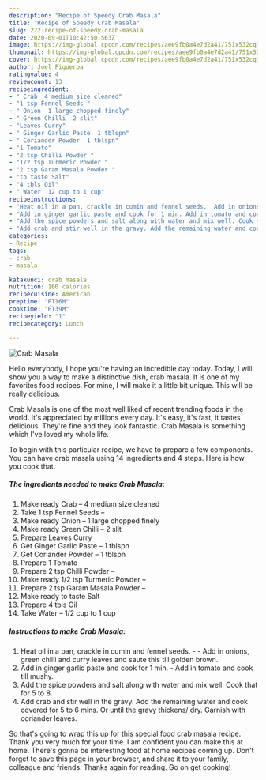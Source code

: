 ```yaml
---
description: "Recipe of Speedy Crab Masala"
title: "Recipe of Speedy Crab Masala"
slug: 272-recipe-of-speedy-crab-masala
date: 2020-09-01T10:42:50.563Z
image: https://img-global.cpcdn.com/recipes/aee9fb0a4e7d2a41/751x532cq70/crab-masala-recipe-main-photo.jpg
thumbnail: https://img-global.cpcdn.com/recipes/aee9fb0a4e7d2a41/751x532cq70/crab-masala-recipe-main-photo.jpg
cover: https://img-global.cpcdn.com/recipes/aee9fb0a4e7d2a41/751x532cq70/crab-masala-recipe-main-photo.jpg
author: Joel Figueroa
ratingvalue: 4
reviewcount: 13
recipeingredient:
- " Crab  4 medium size cleaned"
- "1 tsp Fennel Seeds "
- " Onion  1 large chopped finely"
- " Green Chilli  2 slit"
- "Leaves Curry"
- " Ginger Garlic Paste  1 tblspn"
- " Coriander Powder  1 tblspn"
- "1 Tomato"
- "2 tsp Chilli Powder "
- "1/2 tsp Turmeric Powder "
- "2 tsp Garam Masala Powder "
- "to taste Salt"
- "4 tbls Oil"
- " Water  12 cup to 1 cup"
recipeinstructions:
- "Heat oil in a pan, crackle in cumin and fennel seeds.  Add in onions, green chilli and curry leaves and saute this till golden brown."
- "Add in ginger garlic paste and cook for 1 min. Add in tomato and cook till mushy."
- "Add the spice powders and salt along with water and mix well. Cook that for 5 to 8."
- "Add crab and stir well in the gravy. Add the remaining water and cook covered for 5 to 6 mins. Or until the gravy thickens/ dry. Garnish with coriander leaves."
categories:
- Recipe
tags:
- crab
- masala

katakunci: crab masala 
nutrition: 160 calories
recipecuisine: American
preptime: "PT16M"
cooktime: "PT39M"
recipeyield: "1"
recipecategory: Lunch

---
```



![Crab Masala](https://img-global.cpcdn.com/recipes/aee9fb0a4e7d2a41/751x532cq70/crab-masala-recipe-main-photo.jpg)

Hello everybody, I hope you're having an incredible day today. Today, I will show you a way to make a distinctive dish, crab masala. It is one of my favorites food recipes. For mine, I will make it a little bit unique. This will be really delicious.



Crab Masala is one of the most well liked of recent trending foods in the world. It's appreciated by millions every day. It's easy, it's fast, it tastes delicious. They're fine and they look fantastic. Crab Masala is something which I've loved my whole life.


To begin with this particular recipe, we have to prepare a few components. You can have crab masala using 14 ingredients and 4 steps. Here is how you cook that.

<!--inarticleads1-->

##### The ingredients needed to make Crab Masala:

1. Make ready  Crab – 4 medium size cleaned
1. Take 1 tsp Fennel Seeds –
1. Make ready  Onion – 1 large chopped finely
1. Make ready  Green Chilli – 2 slit
1. Prepare Leaves Curry
1. Get  Ginger Garlic Paste – 1 tblspn
1. Get  Coriander Powder – 1 tblspn
1. Prepare 1 Tomato
1. Prepare 2 tsp Chilli Powder –
1. Make ready 1/2 tsp Turmeric Powder –
1. Prepare 2 tsp Garam Masala Powder –
1. Make ready to taste Salt
1. Prepare 4 tbls Oil
1. Take  Water – 1/2 cup to 1 cup




<!--inarticleads2-->

##### Instructions to make Crab Masala:

1. Heat oil in a pan, crackle in cumin and fennel seeds. -  - Add in onions, green chilli and curry leaves and saute this till golden brown.
1. Add in ginger garlic paste and cook for 1 min. - Add in tomato and cook till mushy.
1. Add the spice powders and salt along with water and mix well. Cook that for 5 to 8.
1. Add crab and stir well in the gravy. Add the remaining water and cook covered for 5 to 6 mins. Or until the gravy thickens/ dry. Garnish with coriander leaves.




So that's going to wrap this up for this special food crab masala recipe. Thank you very much for your time. I am confident you can make this at home. There's gonna be interesting food at home recipes coming up. Don't forget to save this page in your browser, and share it to your family, colleague and friends. Thanks again for reading. Go on get cooking!
